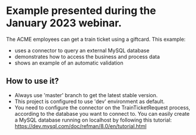 # Example presented during the January 2023 webinar.
The ACME employees can get a train ticket using a giftcard.
This example:
* uses a connector to query an external MySQL database
* demonstrates how to access the business and process data
* shows an example of an automatic validation

## How to use it?
* Always use 'master' branch to get the latest stable version.
* This project is configured to use 'dev' environment as default.
* You need to configure the connector on the TrainTicketRequest process, according to the database you want to connect to.
You can easily create a MySQL database running on localhost by following this tutorial: https://dev.mysql.com/doc/refman/8.0/en/tutorial.html
